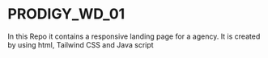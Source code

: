 # PRODIGY_WD_01
In this Repo it contains a responsive landing page for a agency. It is created by using html, Tailwind CSS and Java script
